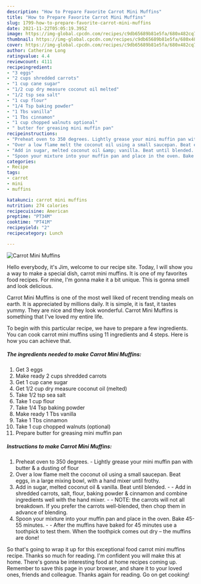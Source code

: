 ```yaml
---
description: "How to Prepare Favorite Carrot Mini Muffins"
title: "How to Prepare Favorite Carrot Mini Muffins"
slug: 1799-how-to-prepare-favorite-carrot-mini-muffins
date: 2021-11-22T05:05:19.395Z
image: https://img-global.cpcdn.com/recipes/c9db65689b81e5fa/680x482cq70/carrot-mini-muffins-recipe-main-photo.jpg
thumbnail: https://img-global.cpcdn.com/recipes/c9db65689b81e5fa/680x482cq70/carrot-mini-muffins-recipe-main-photo.jpg
cover: https://img-global.cpcdn.com/recipes/c9db65689b81e5fa/680x482cq70/carrot-mini-muffins-recipe-main-photo.jpg
author: Catherine Long
ratingvalue: 4.4
reviewcount: 4111
recipeingredient:
- "3 eggs"
- "2 cups shredded carrots"
- "1 cup cane sugar"
- "1/2 cup dry measure coconut oil melted"
- "1/2 tsp sea salt"
- "1 cup flour"
- "1/4 Tsp baking powder"
- "1 Tbs vanilla"
- "1 Tbs cinnamon"
- "1 cup chopped walnuts optional"
- " butter for greasing mini muffin pan"
recipeinstructions:
- "Preheat oven to 350 degrees. Lightly grease your mini muffin pan with butter &amp; a dusting of flour"
- "Over a low flame melt the coconut oil using a small saucepan. Beat eggs, in a large mixing bowl, with a hand mixer until frothy."
- "Add in sugar, melted coconut oil &amp; vanilla. Beat until blended.   Add in shredded carrots, salt, flour, baking powder &amp; cinnamon and combine ingredients well with the hand mixer.   NOTE: the carrots will not all breakdown. If you prefer the carrots well-blended, then chop them in advance of blending."
- "Spoon your mixture into your muffin pan and place in the oven. Bake 45-55 minutes.   After the muffins have baked for 45 minutes use a toothpick to test them. When the toothpick comes out dry – the muffins are done!"
categories:
- Recipe
tags:
- carrot
- mini
- muffins

katakunci: carrot mini muffins 
nutrition: 274 calories
recipecuisine: American
preptime: "PT34M"
cooktime: "PT41M"
recipeyield: "2"
recipecategory: Lunch

---
```



![Carrot Mini Muffins](https://img-global.cpcdn.com/recipes/c9db65689b81e5fa/680x482cq70/carrot-mini-muffins-recipe-main-photo.jpg)

Hello everybody, it's Jim, welcome to our recipe site. Today, I will show you a way to make a special dish, carrot mini muffins. It is one of my favorites food recipes. For mine, I'm gonna make it a bit unique. This is gonna smell and look delicious.

Carrot Mini Muffins is one of the most well liked of recent trending meals on earth. It is appreciated by millions daily. It is simple, it is fast, it tastes yummy. They are nice and they look wonderful. Carrot Mini Muffins is something that I've loved my entire life.




To begin with this particular recipe, we have to prepare a few ingredients. You can cook carrot mini muffins using 11 ingredients and 4 steps. Here is how you can achieve that.

<!--inarticleads1-->

##### The ingredients needed to make Carrot Mini Muffins:

1. Get 3 eggs
1. Make ready 2 cups shredded carrots
1. Get 1 cup cane sugar
1. Get 1/2 cup dry measure coconut oil (melted)
1. Take 1/2 tsp sea salt
1. Take 1 cup flour
1. Take 1/4 Tsp baking powder
1. Make ready 1 Tbs vanilla
1. Take 1 Tbs cinnamon
1. Take 1 cup chopped walnuts (optional)
1. Prepare  butter for greasing mini muffin pan




<!--inarticleads2-->

##### Instructions to make Carrot Mini Muffins:

1. Preheat oven to 350 degrees. - Lightly grease your mini muffin pan with butter &amp; a dusting of flour
1. Over a low flame melt the coconut oil using a small saucepan. Beat eggs, in a large mixing bowl, with a hand mixer until frothy.
1. Add in sugar, melted coconut oil &amp; vanilla. Beat until blended.  -  - Add in shredded carrots, salt, flour, baking powder &amp; cinnamon and combine ingredients well with the hand mixer.  -  - NOTE: the carrots will not all breakdown. If you prefer the carrots well-blended, then chop them in advance of blending.
1. Spoon your mixture into your muffin pan and place in the oven. Bake 45-55 minutes.  -  - After the muffins have baked for 45 minutes use a toothpick to test them. When the toothpick comes out dry – the muffins are done!




So that's going to wrap it up for this exceptional food carrot mini muffins recipe. Thanks so much for reading. I'm confident you will make this at home. There's gonna be interesting food at home recipes coming up. Remember to save this page in your browser, and share it to your loved ones, friends and colleague. Thanks again for reading. Go on get cooking!
